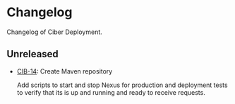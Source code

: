 # Changelog

Changelog of Ciber Deployment.

## Unreleased

- [CIB-14](https://sunepoulsen.atlassian.net/browse/CIB-14): Create Maven repository

  Add scripts to start and stop Nexus for production and deployment tests to verify that its is up and running 
  and ready to receive requests.

